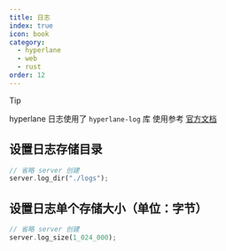 ```yaml
---
title: 日志
index: true
icon: book
category:
  - hyperlane
  - web
  - rust
order: 12
---
```


> [!tip]
> hyperlane 日志使用了 `hyperlane-log` 库
> 使用参考 [官方文档](../hyperlane-log/README.md)

## 设置日志存储目录

```rust
// 省略 server 创建
server.log_dir("./logs");
```

## 设置日志单个存储大小（单位：字节）

```rust
// 省略 server 创建
server.log_size(1_024_000);
```

<Bottom />
